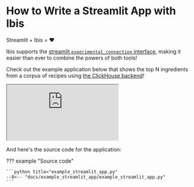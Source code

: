 # How to Write a Streamlit App with Ibis

Streamlit + Ibis = :heart:

Ibis supports the [streamlit `experimental_connection` interface](https://blog.streamlit.io/introducing-st-experimental_connection/), making it easier than ever to combine the powers of both tools!

Check out the example application below that shows the top N ingredients from a corpus of recipes using [the ClickHouse backend](../backends/ClickHouse.md)!

<div class="streamlit-app">
  <iframe class="streamlit-app-inner" src="https://cpcloud-docsexample-streamlit-appexample-streamlit-app-qau9wt.streamlit.app/?embedded=true"></iframe>
</div>

And here's the source code for the application:

??? example "Source code"

    ```python title="example_streamlit_app.py"
    --8<-- "docs/example_streamlit_app/example_streamlit_app.py"
    ```

